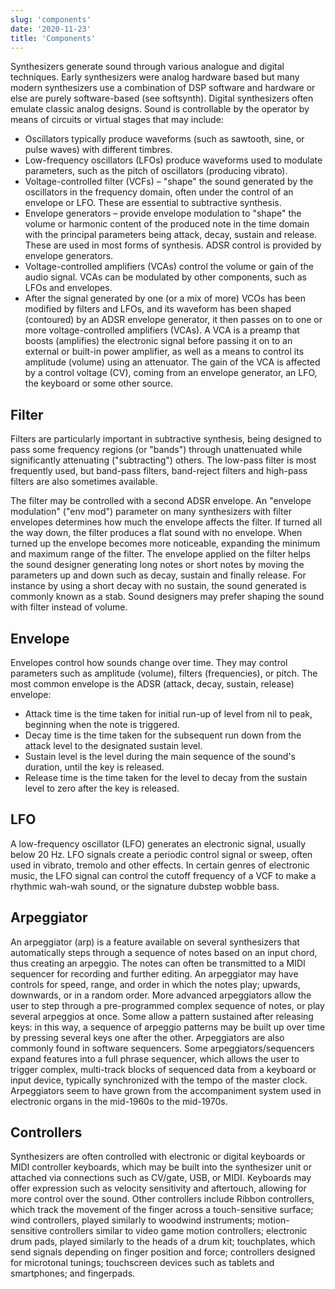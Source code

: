 ```yaml
---
slug: 'components'
date: '2020-11-23'
title: 'Components'
---
```


Synthesizers generate sound through various analogue and digital techniques.
Early synthesizers were analog hardware based but many modern synthesizers use a
combination of DSP software and hardware or else are purely software-based (see
softsynth). Digital synthesizers often emulate classic analog designs. Sound is
controllable by the operator by means of circuits or virtual stages that may
include:

- Oscillators typically produce waveforms (such as sawtooth, sine, or pulse
  waves) with different timbres.
- Low-frequency oscillators (LFOs) produce waveforms used to modulate
  parameters, such as the pitch of oscillators (producing vibrato).
- Voltage-controlled filter (VCFs) – "shape" the sound generated by the
  oscillators in the frequency domain, often under the control of an envelope or
  LFO. These are essential to subtractive synthesis.
- Envelope generators – provide envelope modulation to "shape" the volume or
  harmonic content of the produced note in the time domain with the principal
  parameters being attack, decay, sustain and release. These are used in most
  forms of synthesis. ADSR control is provided by envelope generators.
- Voltage-controlled amplifiers (VCAs) control the volume or gain of the audio
  signal. VCAs can be modulated by other components, such as LFOs and envelopes.
- After the signal generated by one (or a mix of more) VCOs has been modified by
  filters and LFOs, and its waveform has been shaped (contoured) by an ADSR
  envelope generator, it then passes on to one or more voltage-controlled
  amplifiers (VCAs). A VCA is a preamp that boosts (amplifies) the electronic
  signal before passing it on to an external or built-in power amplifier, as
  well as a means to control its amplitude (volume) using an attenuator. The
  gain of the VCA is affected by a control voltage (CV), coming from an envelope
  generator, an LFO, the keyboard or some other source.

## Filter

Filters are particularly important in subtractive synthesis, being designed to
pass some frequency regions (or "bands") through unattenuated while
significantly attenuating ("subtracting") others. The low-pass filter is most
frequently used, but band-pass filters, band-reject filters and high-pass
filters are also sometimes available.

The filter may be controlled with a second ADSR envelope. An "envelope
modulation" ("env mod") parameter on many synthesizers with filter envelopes
determines how much the envelope affects the filter. If turned all the way down,
the filter produces a flat sound with no envelope. When turned up the envelope
becomes more noticeable, expanding the minimum and maximum range of the filter.
The envelope applied on the filter helps the sound designer generating long
notes or short notes by moving the parameters up and down such as decay, sustain
and finally release. For instance by using a short decay with no sustain, the
sound generated is commonly known as a stab. Sound designers may prefer shaping
the sound with filter instead of volume.

## Envelope

Envelopes control how sounds change over time. They may control parameters such
as amplitude (volume), filters (frequencies), or pitch. The most common envelope
is the ADSR (attack, decay, sustain, release) envelope:

- Attack time is the time taken for initial run-up of level from nil to peak,
  beginning when the note is triggered.
- Decay time is the time taken for the subsequent run down from the attack level
  to the designated sustain level.
- Sustain level is the level during the main sequence of the sound's duration,
  until the key is released.
- Release time is the time taken for the level to decay from the sustain level
  to zero after the key is released.

## LFO

A low-frequency oscillator (LFO) generates an electronic signal, usually below
20 Hz. LFO signals create a periodic control signal or sweep, often used in
vibrato, tremolo and other effects. In certain genres of electronic music, the
LFO signal can control the cutoff frequency of a VCF to make a rhythmic wah-wah
sound, or the signature dubstep wobble bass.

## Arpeggiator

An arpeggiator (arp) is a feature available on several synthesizers that
automatically steps through a sequence of notes based on an input chord, thus
creating an arpeggio. The notes can often be transmitted to a MIDI sequencer for
recording and further editing. An arpeggiator may have controls for speed,
range, and order in which the notes play; upwards, downwards, or in a random
order. More advanced arpeggiators allow the user to step through a
pre-programmed complex sequence of notes, or play several arpeggios at once.
Some allow a pattern sustained after releasing keys: in this way, a sequence of
arpeggio patterns may be built up over time by pressing several keys one after
the other. Arpeggiators are also commonly found in software sequencers. Some
arpeggiators/sequencers expand features into a full phrase sequencer, which
allows the user to trigger complex, multi-track blocks of sequenced data from a
keyboard or input device, typically synchronized with the tempo of the master
clock. Arpeggiators seem to have grown from the accompaniment system used in
electronic organs in the mid-1960s to the mid-1970s.

## Controllers

Synthesizers are often controlled with electronic or digital keyboards or MIDI
controller keyboards, which may be built into the synthesizer unit or attached
via connections such as CV/gate, USB, or MIDI. Keyboards may offer expression
such as velocity sensitivity and aftertouch, allowing for more control over the
sound. Other controllers include Ribbon controllers, which track the movement of
the finger across a touch-sensitive surface; wind controllers, played similarly
to woodwind instruments; motion-sensitive controllers similar to video game
motion controllers; electronic drum pads, played similarly to the heads of a
drum kit; touchplates, which send signals depending on finger position and
force; controllers designed for microtonal tunings; touchscreen devices such as
tablets and smartphones; and fingerpads.
